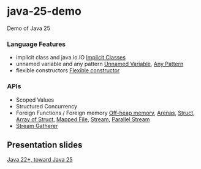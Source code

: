 # java-25-demo
Demo of Java 25

### Language Features
- implicit class and java.io.IO
  [Implicit Classes](src/main/java/_1_implicit_class.java)
- unnamed variable and any pattern
  [Unnamed Variable](src/main/java/_3_unamed_variable.java),
  [Any Pattern](src/main/java/_4_any_pattern.java)
- flexible constructors
  [Flexible constructor](src/main/java/_5_flexible_constructor.java)

### APIs
- Scoped Values
- Structured Concurrency
- Foreign Functions / Foreign memory
  [Off-heap memory](src/main/java/offheap._6_off_heap_memory.java),
  [Arenas](src/main/java/offheap._7_arenas.java),
  [Struct](src/main/java/offheap._8_struct.java),
  [Array of Struct](src/main/java/offheap._9_array_of_struct.java),
  [Mapped File](src/main/java/offheap._10_mapped_file.java),
  [Stream](src/main/java/offheap._11_mapped_file_stream.java),
  [Parallel Stream](src/main/java/offheap._12_mapped_file_stream_parallel.java)
- [Stream Gatherer](https://github.com/forax/we_are_all_to_gather)

## Presentation slides
[Java 22+, toward Java 25](java-25.pdf)
